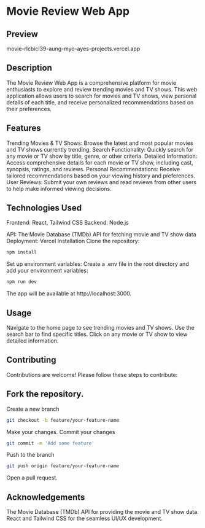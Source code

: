 # Movie Review Web App

## Preview
movie-rlcbicl39-aung-myo-ayes-projects.vercel.app

## Description

The Movie Review Web App is a comprehensive platform for movie enthusiasts to explore and review trending movies and TV shows. This web application allows users to search for movies and TV shows, view personal details of each title, and receive personalized recommendations based on their preferences.

## Features

Trending Movies & TV Shows: Browse the latest and most popular movies and TV shows currently trending.
Search Functionality: Quickly search for any movie or TV show by title, genre, or other criteria.
Detailed Information: Access comprehensive details for each movie or TV show, including cast, synopsis, ratings, and reviews.
Personal Recommendations: Receive tailored recommendations based on your viewing history and preferences.
User Reviews: Submit your own reviews and read reviews from other users to help make informed viewing decisions.

## Technologies Used
Frontend: React, Tailwind CSS
Backend: Node.js

API: The Movie Database (TMDb) API for fetching movie and TV show data
Deployment: Vercel 
Installation
Clone the repository:



```bash
npm install
```
Set up environment variables:
Create a .env file in the root directory and add your environment variables:



```bash
npm run dev
```
The app will be available at http://localhost:3000.

## Usage

Navigate to the home page to see trending movies and TV shows.
Use the search bar to find specific titles.
Click on any movie or TV show to view detailed information.

## Contributing
Contributions are welcome! Please follow these steps to contribute:

## Fork the repository.
Create a new branch
```bash 
git checkout -b feature/your-feature-name
```
Make your changes.
Commit your changes 
``` bash 
git commit -m 'Add some feature'
```
Push to the branch
```bash 
git push origin feature/your-feature-name
```
Open a pull request.


## Acknowledgements
The Movie Database (TMDb) API for providing the movie and TV show data.
React and Tailwind CSS for the seamless UI/UX development.

